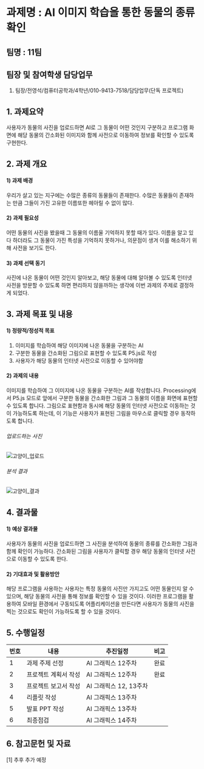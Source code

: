 과제명 : AI 이미지 학습을 통한 동물의 종류 확인
========
팀명 : 11팀
--------

팀장 및 참여학생 담당업무
--------
1) 팀장/전영석/컴퓨터공학과/4학년/010-9413-7518/담당업무(단독 프로젝트)

## 1. 과제요약
사용자가 동물의 사진을 업로드하면 AI로 그 동물이 어떤 것인지 구분하고 프로그램 화면에 해당 동물의 간소화된 이미지와 함께 사전으로 이동하여 정보를 확인할 수 있도록 구현한다.

## 2. 과제 개요
#### 1) 과제 배경
우리가 살고 있는 지구에는 수많은 종류의 동물들이 존재한다. 
수많은 동물들이 존재하는 만큼 그들이 가진 고유한 이름또한 헤아릴 수 없이 많다.
#### 2) 과제 필요성
어떤 동물의 사진을 봤을때 그 동물의 이름울 기억하지 못할 때가 있다. 
이름을 알고 있다 하더라도 그 동물이 가진 특성을 기억하지 못하거나, 의문점이 생겨 이를 해소하기 위해 사전을 보기도 한다.
#### 3) 과제 선택 동기
사진에 나온 동물이 어떤 것인지 알아보고, 해당 동물에 대해 알아볼 수 있도록 인터넷 사전을 방문할 수 있도록 하면 편리하지 않을까하는 생각에 이번 과제의 주제로 결정하게 되었다.

## 3. 과제 목표 및 내용
#### 1) 정량적/정성적 목표
1. 이미지를 학습하여 해당 이미지에 나온 동물을 구분하는 AI
2. 구분한 동물을 간소화된 그림으로 표현할 수 있도록 P5.js로 작성
3. 사용자가 해당 동물의 인터넷 사전으로 이동할 수 있어야함
#### 2) 과제의 내용
이미지를 학습하여 그 이미지에 나온 동물을 구분하는 AI를 작성합니다. 
Processing에서 P5.js 모드로 앞에서 구분한 동물을 간소화한 그림과 그 동물의 이름을 화면에 표현할 수 있도록 합니다. 
그림으로 표현함과 동시에 해당 동물의 인터넷 사전으로 이동하는 것이 가능하도록 하는데, 
이 기능은 사용자가 표현된 그림을 마우스로 클릭할 경우 동작하도록 합니다.
###### 업로드하는 사진
![고양이_업로드](https://user-images.githubusercontent.com/81300537/168828606-9428816c-f26a-40d1-9d78-b0a84eb932bb.jpg)
###### 분석 결과
![고양이_결과](https://user-images.githubusercontent.com/81300537/168828630-42313abb-c9de-4440-8d45-512aaeb2e5bd.PNG)


## 4. 결과물
#### 1) 예상 결과물
사용자가 동물의 사진을 업로드하면 그 사진을 분석하여 동물의 종류를 간소화한 그림과 함께 확인이 가능하다.
간소화된 그림을 사용자가 클릭할 경우 해당 동물의 인터넷 사전으로 이동할 수 있도록 한다.
#### 2) 기대효과 및 활용방안
해당 프로그램을 사용하는 사용자는 특정 동물의 사진만 가지고도 어떤 동물인지 알 수 있으며, 해당 동물의 사전을 통해 정보를 확인할 수 있을 것이다.
이러한 프로그램을 활용하여 모바일 환경에서 구동되도록 어플리케이션을 만든다면 사용자가 동물의 사진을 찍는 것으로도 확인이 가능하도록 할 수 있을 것이다.

## 5. 수행일정
|번호|내용|추진일정|비고|
|------|---|---|---|
|1|과제 주제 선정|AI 그래픽스 12주차|완료|
|2|프로젝트 계획서 작성|AI 그래픽스 12주차|완료|
|3|프로젝트 보고서 작성|AI 그래픽스 12, 13주차||
|4|리플릿 작성|AI 그래픽스 13주차||
|5|발표 PPT 작성|AI 그래픽스 13주차||
|6|최종점검|AI 그래픽스 14주차||

## 6. 참고문헌 및 자료
[1] 추후 추가 예정
